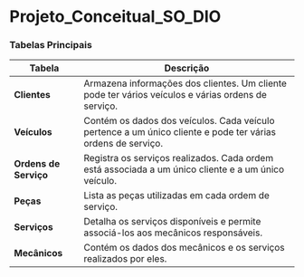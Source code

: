 # Projeto_Conceitual_SO_DIO

### Tabelas Principais

| **Tabela**       | **Descrição**                                                                                 |
|-------------------|-----------------------------------------------------------------------------------------------|
| **Clientes**      | Armazena informações dos clientes. Um cliente pode ter vários veículos e várias ordens de serviço. |
| **Veículos**      | Contém os dados dos veículos. Cada veículo pertence a um único cliente e pode ter várias ordens de serviço. |
| **Ordens de Serviço** | Registra os serviços realizados. Cada ordem está associada a um único cliente e a um único veículo. |
| **Peças**         | Lista as peças utilizadas em cada ordem de serviço.                                          |
| **Serviços**      | Detalha os serviços disponíveis e permite associá-los aos mecânicos responsáveis.            |
| **Mecânicos**     | Contém os dados dos mecânicos e os serviços realizados por eles.                             |

